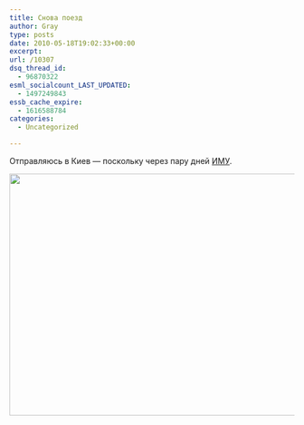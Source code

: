 ```yaml
---
title: Снова поезд
author: Gray
type: posts
date: 2010-05-18T19:02:33+00:00
excerpt:
url: /10307
dsq_thread_id:
  - 96870322
esml_socialcount_LAST_UPDATED:
  - 1497249843
essb_cache_expire:
  - 1616588784
categories:
  - Uncategorized

---
```








Отправляюсь в Киев &mdash; поскольку через пару дней [ИМУ][1].

<img src="https://i0.wp.com/forumimg.net/blog/train_evening.jpg?resize=600%2C427" width=600 height=427 data-recalc-dims="1" />

 [1]: http://imu.org.ua/